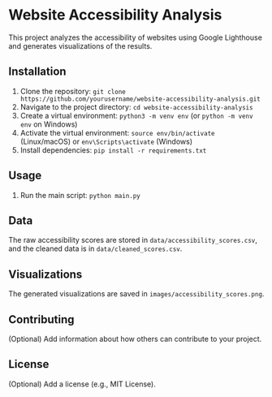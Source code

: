 # Website Accessibility Analysis

This project analyzes the accessibility of websites using Google Lighthouse and generates visualizations of the results.

## Installation

1. Clone the repository: `git clone https://github.com/yourusername/website-accessibility-analysis.git`
2. Navigate to the project directory: `cd website-accessibility-analysis`
3. Create a virtual environment: `python3 -m venv env` (or `python -m venv env` on Windows)
4. Activate the virtual environment: `source env/bin/activate` (Linux/macOS) or `env\Scripts\activate` (Windows)
5. Install dependencies: `pip install -r requirements.txt`

## Usage

1. Run the main script: `python main.py`

## Data

The raw accessibility scores are stored in `data/accessibility_scores.csv`, and the cleaned data is in `data/cleaned_scores.csv`.

## Visualizations

The generated visualizations are saved in `images/accessibility_scores.png`.

## Contributing

(Optional) Add information about how others can contribute to your project.

## License

(Optional) Add a license (e.g., MIT License).